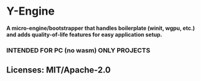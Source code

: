# Y-Engine

**A micro-engine/bootstrapper that handles boilerplate (winit, wgpu, etc.) and adds quality-of-life features for easy application setup.**

### INTENDED FOR PC (no wasm) ONLY PROJECTS

## Licenses: MIT/Apache-2.0